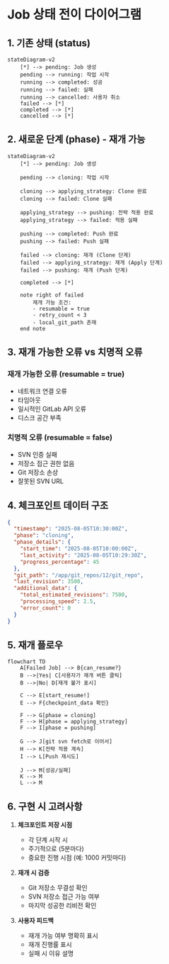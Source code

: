 # Job 상태 전이 다이어그램

## 1. 기존 상태 (status)

```mermaid
stateDiagram-v2
    [*] --> pending: Job 생성
    pending --> running: 작업 시작
    running --> completed: 성공
    running --> failed: 실패
    running --> cancelled: 사용자 취소
    failed --> [*]
    completed --> [*]
    cancelled --> [*]
```

## 2. 새로운 단계 (phase) - 재개 가능

```mermaid
stateDiagram-v2
    [*] --> pending: Job 생성
    
    pending --> cloning: 작업 시작
    
    cloning --> applying_strategy: Clone 완료
    cloning --> failed: Clone 실패
    
    applying_strategy --> pushing: 전략 적용 완료
    applying_strategy --> failed: 적용 실패
    
    pushing --> completed: Push 완료
    pushing --> failed: Push 실패
    
    failed --> cloning: 재개 (Clone 단계)
    failed --> applying_strategy: 재개 (Apply 단계)
    failed --> pushing: 재개 (Push 단계)
    
    completed --> [*]
    
    note right of failed
        재개 가능 조건:
        - resumable = true
        - retry_count < 3
        - local_git_path 존재
    end note
```

## 3. 재개 가능한 오류 vs 치명적 오류

### 재개 가능한 오류 (resumable = true)
- 네트워크 연결 오류
- 타임아웃
- 일시적인 GitLab API 오류
- 디스크 공간 부족

### 치명적 오류 (resumable = false)
- SVN 인증 실패
- 저장소 접근 권한 없음
- Git 저장소 손상
- 잘못된 SVN URL

## 4. 체크포인트 데이터 구조

```json
{
  "timestamp": "2025-08-05T10:30:00Z",
  "phase": "cloning",
  "phase_details": {
    "start_time": "2025-08-05T10:00:00Z",
    "last_activity": "2025-08-05T10:29:30Z",
    "progress_percentage": 45
  },
  "git_path": "/app/git_repos/12/git_repo",
  "last_revision": 3500,
  "additional_data": {
    "total_estimated_revisions": 7500,
    "processing_speed": 2.5,
    "error_count": 0
  }
}
```

## 5. 재개 플로우

```mermaid
flowchart TD
    A[Failed Job] --> B{can_resume?}
    B -->|Yes| C[사용자가 재개 버튼 클릭]
    B -->|No| D[재개 불가 표시]
    
    C --> E[start_resume!]
    E --> F{checkpoint_data 확인}
    
    F --> G[phase = cloning]
    F --> H[phase = applying_strategy]
    F --> I[phase = pushing]
    
    G --> J[git svn fetch로 이어서]
    H --> K[전략 적용 계속]
    I --> L[Push 재시도]
    
    J --> M[성공/실패]
    K --> M
    L --> M
```

## 6. 구현 시 고려사항

1. **체크포인트 저장 시점**
   - 각 단계 시작 시
   - 주기적으로 (5분마다)
   - 중요한 진행 시점 (예: 1000 커밋마다)

2. **재개 시 검증**
   - Git 저장소 무결성 확인
   - SVN 저장소 접근 가능 여부
   - 마지막 성공한 리비전 확인

3. **사용자 피드백**
   - 재개 가능 여부 명확히 표시
   - 재개 진행률 표시
   - 실패 시 이유 설명